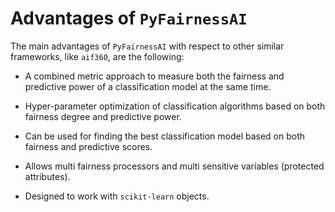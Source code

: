 # Advantages of `PyFairnessAI`

The main advantages of `PyFairnessAI` with respect to other similar frameworks, like `aif360`, are the following:

- A combined metric approach to measure both the fairness and predictive power of a classification model at the same time.

- Hyper-parameter optimization of classification algorithms based on both fairness degree and predictive power.

- Can be used for finding the best classification model based on both fairness and predictive scores. 

- Allows multi fairness processors and multi sensitive variables (protected attributes).

- Designed to work with `scikit-learn` objects.